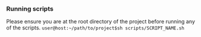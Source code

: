 ### Running scripts
Please ensure you are at the root directory of the project before running any of the scripts.
`user@host:~/path/to/project$sh scripts/SCRIPT_NAME.sh`